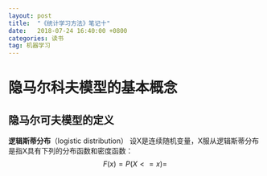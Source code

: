 ```yaml
---
layout: post
title:  "《统计学习方法》笔记十"
date:   2018-07-24 16:40:00 +0800
categories: 读书
tag: 机器学习
---
```


# 隐马尔科夫模型的基本概念 #
## 隐马尔可夫模型的定义 ##
**逻辑斯蒂分布**（logistic distribution）
设X是连续随机变量，X服从逻辑斯蒂分布是指X具有下列的分布函数和密度函数：  
	$$ F(x)=P(X<=x)= $$
